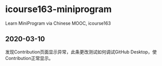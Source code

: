 # icourse163-miniprogram
 Learn MiniProgram via Chinese MOOC, icourse163

## 2020-03-10
发现Contribution页面显示异常，此条更改测试如何调试GitHub Desktop，使Contribution正常显示。